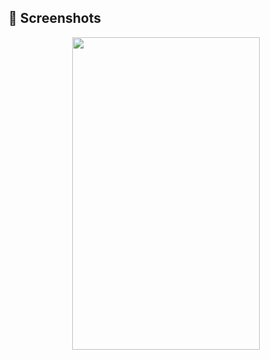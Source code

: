 
## 📸 Screenshots
<p align="center">
  <img src="[https://github.com/user-attachments/assets/1d92efa2-d6ed-4c90-bb61-b91943740a8b](https://github.com/user-attachments/assets/4d9142c5-a4bb-41d7-9e66-7ed5503588c9)" width="300" height="500">
</p>
